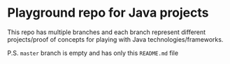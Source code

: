 # Playground repo for Java projects
This repo has multiple branches and each branch represent different projects/proof of concepts for playing with Java technologies/frameworks.

P.S. `master` branch is empty and has only this `README.md` file

